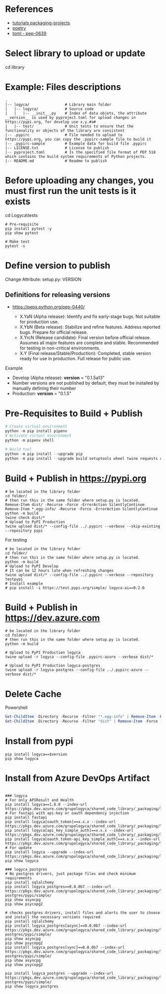 # References

- [tutorials packaging-projects](https://packaging.python.org/en/latest/tutorials/packaging-projects/)
- [poetry](https://python-poetry.org/docs/pyproject/)
- [toml - pep-0639](https://peps.python.org/pep-0639/)

# Select library to upload or update

cd library

# Example: Files descriptions
    .
    |-- logyca/                # Library main folder
    |   |-- logyca/            # Source code
    |   |   |-- __init__.py    # Index of data objets, the attribute __version__ is used by pyproject.toml for upload changes in https://pypi.org, for develop use x.y.#a#
    |   |-- test/              # Unit tests to ensure that the functionality or objects of the library are consistent
    |-- .pypirc                # File needed to upload to https://pypi.org, you can copy the .pypirc-sample file to build it
    |-- .pypirc-sample         # Example data for build file .pypirc
    |-- LICENSE.txt            # License to publish
    |-- pyproject.toml         # Is the specified file format of PEP 518 which contains the build system requirements of Python projects.
    |-- README.md              # Readme to publish

# Before uploading any changes, you must first run the unit tests is it exists

cd Logyca\tests
```console
# Pre-requisite
pip install pytest -y
pip show pytest

# Make test
pytest -s
```

# Define version to publish

Change Attribute: setup.py: VERSION

## Definitions for releasing versions
* https://peps.python.org/pep-0440/

    - X.YaN (Alpha release): Identify and fix early-stage bugs. Not suitable for production use.
    - X.YbN (Beta release): Stabilize and refine features. Address reported bugs. Prepare for official release.
    - X.YrcN (Release candidate): Final version before official release. Assumes all major features are complete and stable. Recommended for testing in non-critical environments.
    - X.Y (Final release/Stable/Production): Completed, stable version ready for use in production. Full release for public use.

Example

* Develop (Alpha release): __version__ = "0.1.5a13"
* Number versions are not published by default, they must be installed by manually defining their number
* Production: __version__ = "0.1.5"

# Pre-Requisites to Build + Publish

```python
# Create virtual environment
python -m pip install pipenv
# Activate virtual environment
python -m pipenv shell

# Build tool
python -m pip install --upgrade pip
python -m pip install --upgrade build setuptools wheel twine requests urllib3 certifi
```

# Build + Publish in https://pypi.org

```console
# be located in the library folder
cd folder/
# then run this in the same folder where setup.py is located.
Remove-Item dist/ -Recurse -Force -ErrorAction SilentlyContinue
Remove-Item *.egg-info/ -Recurse -Force -ErrorAction SilentlyContinue
python -m build
twine check dist/*
# Upload to PyPI Production
twine upload dist/* --config-file ../.pypirc --verbose --skip-existing --repository pypi
```

For testing
```console
# be located in the library folder
cd folder/
# then run this in the same folder where setup.py is located.    
python -m build
# Upload to PyPI Develop
# It can be 12 hours late when refreshing changes
twine upload dist/* --config-file ../.pypirc --verbose --repository testpypi
# Install example
# pip install -i https://test.pypi.org/simple/ logyca-ai==0.2.0
```

# Build + Publish in https://dev.azure.com

```console
# be located in the library folder
cd folder/
# then run this in the same folder where setup.py is located.    
python -m build

# Upload to PyPI Production logyca
twine upload -r logyca --config-file .pypirc-azure --verbose dist/*

# Upload to PyPI Production logyca-postgres
twine upload -r logyca-postgres --config-file ../.pypirc-azure --verbose dist/*
```

# Delete Cache

Powershell
```Powershell
Get-ChildItem -Directory -Recurse -Filter "*.egg-info" | Remove-Item -Force -Recurse
Get-ChildItem -Directory -Recurse -Filter "dist" | Remove-Item -Force -Recurse
```

# Install from pypi

```console
pip install logyca==$version
pip show logyca

```

# Install from Azure DevOps Artifact

```console

### logyca
# For only APIResult and Health
pip install logyca==1.8.0 --index-url https://pkgs.dev.azure.com/grupologyca/shared_code_library/_packaging/logyca/pypi/simple/
# For fastapi with api-key or oauth dependency injection
pip install fastapi
pip install logyca[oauth_token]==x.x.x --index-url https://pkgs.dev.azure.com/grupologyca/shared_code_library/_packaging/logyca/pypi/simple/
pip install logyca[api_key_simple_auth]==x.x.x --index-url https://pkgs.dev.azure.com/grupologyca/shared_code_library/_packaging/logyca/pypi/simple/
pip install logyca[oauth_token-api_key_simple_auth]==x.x.x --index-url https://pkgs.dev.azure.com/grupologyca/shared_code_library/_packaging/logyca/pypi/simple/
# For update
pip install logyca --upgrade --index-url https://pkgs.dev.azure.com/grupologyca/shared_code_library/_packaging/logyca/pypi/simple/
pip show logyca

### logyca_postgres
# No postgres drivers, just package files and check minimum requirements
pip install sqlalchemy
pip install logyca_postgres==0.0.0b7 --index-url https://pkgs.dev.azure.com/grupologyca/shared_code_library/_packaging/logyca-postgres/pypi/simple/
pip show asyncpg
pip show psycopg2

# checks postgres drivers, install files and alerts the user to choose and install the necessary versions required
pip install sqlalchemy
pip install logyca_postgres[async]==0.0.0b7 --index-url https://pkgs.dev.azure.com/grupologyca/shared_code_library/_packaging/logyca-postgres/pypi/simple/
pip show asyncpg
pip show psycopg2
pip install logyca_postgres[sync]==0.0.0b7 --index-url https://pkgs.dev.azure.com/grupologyca/shared_code_library/_packaging/logyca-postgres/pypi/simple/
pip show asyncpg
pip show psycopg2

pip install logyca_postgres --upgrade --index-url https://pkgs.dev.azure.com/grupologyca/shared_code_library/_packaging/logyca-postgres/pypi/simple/
pip show logyca_postgres

```


